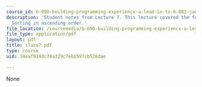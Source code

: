 ```yaml
---
course_id: 6-090-building-programming-experience-a-lead-in-to-6-001-january-iap-2005
description: 'Student notes from Lecture 7. This lecture covered the following topic:
  Sorting in ascending order.'
file_location: /coursemedia/6-090-building-programming-experience-a-lead-in-to-6-001-january-iap-2005/34eaf914dc74a329c7e6b597cb526dae_class7.pdf
file_type: application/pdf
layout: pdf
title: class7.pdf
type: course
uid: 34eaf914dc74a329c7e6b597cb526dae

---
```

None